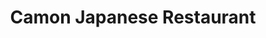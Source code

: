 ---
layout: place
title: "Camon Japanese Restaurant"
permalink: /south-carolina/columbia/camon-japanese-restaurant.html
stateAbbr: SC
stateName: South Carolina
cityName: Columbia
seo:
  name: "Camon Japanese Restaurant"
  type: Restaurant
  links: https://www.camonjapaneserestaurant.com/
description: "Sushi bar offerings & Japanese cooked dishes in a comfortable space with traditional accents. Camon Japanese Restaurant serves delicious sushi in Columbia, South Carolina. Try fresh Japanese dishes for a great dining experience. Available for takeout, and dinner."
place_id: ChIJSe7SWiu7-IgRxZLKfZx4wKw
photos:
  - name: >-
      places/ChIJSe7SWiu7-IgRxZLKfZx4wKw/photos/AeeoHcLUTgoOmhv2_4VvSYrqJiWtyKr3LY1W3bI5yS_t-3Hk5tM93OYBruZysciIEZYMpu7Inhih2WWbuzuM8ovnd5B2zRc9DU2m3dyeeEAt548T-plx8uOPCKC_nAXM9bgbz8kF0lVGCGn5hevpJH_Lg8YHUZv7P2HTpeyEUTxmXGMSjLYPS6iLOWQS7RU0nru60jj6zi_8602GpLU9KNO6grEciNR53LlDXyqIr3sxi7_hO1XaNA7qeB1IEy2REDrOsaiB6ffbYqRXHqaga73Jxf_FooUTBKOPlz1YePQ9dJhIdPxFxtU0Kpv__5pJr0VFxlefOPyZnYVF_l-IzO_Hsadvl40FxYer_M5_7A6HM1lk5SbD_LHWs0yxfOiZR_cb-MaCR4TP6MspFKBOtJeTSPPOnft0xLUFyyAA9687F75uaQ
    widthPx: 4000
    heightPx: 2252
    authorAttributions:
      - displayName: Scott Haugen
        uri: https://maps.google.com/maps/contrib/101304471515364095918
        photoUri: >-
          https://lh3.googleusercontent.com/a-/ALV-UjX-OKNFDiHzsELiNfMAlGdFX5P5jgDfr4XbwTWp6oeHSEWmVT4S_w=s100-p-k-no-mo
    flagContentUri: >-
      https://www.google.com/local/imagery/report/?cb_client=maps_api_places.places_api&image_key=!1e10!2sCIHM0ogKEICAgID3j4jPSQ&hl=en-US
    googleMapsUri: >-
      https://www.google.com/maps/place//data=!3m4!1e2!3m2!1sCIHM0ogKEICAgID3j4jPSQ!2e10!4m2!3m1!1s0x88f8bb2b5ad2ee49:0xacc0789c7dca92c5
  - name: >-
      places/ChIJSe7SWiu7-IgRxZLKfZx4wKw/photos/AeeoHcICng4rYMGgROOnbYdU5zgxMvUP5Pj5A4LOneTakfpgbRnUPs1XuPsCX9_1cJFDFppfVMdWIatn5uHiZU9-uAV01kFPs9qZuTn7gRz92sCdNpfLZP7QAtMsd6amfwzNzjzp7KfHS16WE8fanpNA2yUqeQFXBcpO4b3IdVoujWGmvylWMoEsATzrdiBG_xczCfSxf7sHR5D7EoART9RK8U_waFugnTSvJH65wpTgTKT3gdrdSaFU7tqgg08gTFpIXwCk2GqnUqYcME80ZUIer2tR_Ej2eATvMcJooVV4jkcd0xPU56fWRD6KNuOTTfSpcvpesW6raHpSn1Cv5D_OGTIW3rhu3nOGJMc74AFoc24Jx8qRQHIdV6rBWB2bOjptk4uMXALHlvDbLoI6FqXLWTonjnr6KBpa4m9BjiLmFbWLPA
    widthPx: 4032
    heightPx: 3024
    authorAttributions:
      - displayName: Rick T
        uri: https://maps.google.com/maps/contrib/100194799835820826993
        photoUri: >-
          https://lh3.googleusercontent.com/a-/ALV-UjWvb4YgpapzwUYNnR8GsKNwS9n4i-tl85-llxIUEAvZUd0d4y2q=s100-p-k-no-mo
    flagContentUri: >-
      https://www.google.com/local/imagery/report/?cb_client=maps_api_places.places_api&image_key=!1e10!2sCIHM0ogKEICAgICf_eLlLw&hl=en-US
    googleMapsUri: >-
      https://www.google.com/maps/place//data=!3m4!1e2!3m2!1sCIHM0ogKEICAgICf_eLlLw!2e10!4m2!3m1!1s0x88f8bb2b5ad2ee49:0xacc0789c7dca92c5
  - name: >-
      places/ChIJSe7SWiu7-IgRxZLKfZx4wKw/photos/AeeoHcJzIy2Yc9WaTDcXkyW5cwrRGOJw8ulqpedUlF736ebjZ41s2kW1zfT3D_5TlTI0sQO926Kq9Xy71u6gOLdMvxT3l_ol20Epc7vJL0vi6yErMnrvmNxZhLJxqSJVqeLXtVrUhCdNlRChdKMwnMJx2-3ogPrbZ-AnHwKKBCcArKZoEtddBLli8bGeQ37ndWJn7vAQD3AjDAhgjiOJP91o3pnqMUzRUf4187NKczM_4ixSrPPE7lJwVi7t8CpQSPCOEURcMRnyk0MJwDGQSetmeorN0LAgwLEuoz-jCEYb9_p_sw
    widthPx: 3468
    heightPx: 4624
    authorAttributions:
      - displayName: Camon Japanese Restaurant
        uri: https://maps.google.com/maps/contrib/108787710868231712286
        photoUri: >-
          https://lh3.googleusercontent.com/a/ACg8ocI2qTdQ-gRRx3dZfO3q11XwRLEMJIg3LolJQmf_lsCqvSKS1Q=s100-p-k-no-mo
    flagContentUri: >-
      https://www.google.com/local/imagery/report/?cb_client=maps_api_places.places_api&image_key=!1e10!2sAF1QipMUZVNXP30qQZj0h5cCy3ckP7891YbPnyHNp3cN&hl=en-US
    googleMapsUri: >-
      https://www.google.com/maps/place//data=!3m4!1e2!3m2!1sAF1QipMUZVNXP30qQZj0h5cCy3ckP7891YbPnyHNp3cN!2e10!4m2!3m1!1s0x88f8bb2b5ad2ee49:0xacc0789c7dca92c5
  - name: >-
      places/ChIJSe7SWiu7-IgRxZLKfZx4wKw/photos/AeeoHcJ5g5vWGhsCxr015ehBNG9BncSDINPhyvSgWycgck53O16cTzhqh8va5uY3GtCiyE_PHO02Nr6gr-UydTWzYeuNHKDbIkY7IGX5qFViH6ncsuyAvtVDO_8bkboSHY9-c_FcR5yIoDdT9bgt1Zc27YbViyKC0Yoz6A1EOyeG756H-9Jpn4BweGkg1YvRKf1DlARKYfi7roPt4BdQtWCGeWa11LxL7DdsAMxG5Ul3hHTBp8kduWMzrBZo9OUxUrV6BlMhBAW0hmVI8s9nZ4L9eYmuxR_ZBorrEsuTyvlpCRUG-TvaGOXbTLM1HVN0Scu1xakYp4GezE9FjgiYZCEbpBwlRTf_O5xM6awF39F4WDBKrJ-RFYnadTjYwdDLVN772z3LMOF2aaPufwhLqN07pJYDqcIv7vOj1NLvtIxiXZJEg20
    widthPx: 4032
    heightPx: 3024
    authorAttributions:
      - displayName: Ryan McCourt
        uri: https://maps.google.com/maps/contrib/117955265792691715030
        photoUri: >-
          https://lh3.googleusercontent.com/a-/ALV-UjWUTA-2_qD0yAR29TkH5iwZhKpkSWDVWasVTvbVO1QxUy7gQnXV=s100-p-k-no-mo
    flagContentUri: >-
      https://www.google.com/local/imagery/report/?cb_client=maps_api_places.places_api&image_key=!1e10!2sCIHM0ogKEICAgMDgypnHvAE&hl=en-US
    googleMapsUri: >-
      https://www.google.com/maps/place//data=!3m4!1e2!3m2!1sCIHM0ogKEICAgMDgypnHvAE!2e10!4m2!3m1!1s0x88f8bb2b5ad2ee49:0xacc0789c7dca92c5
  - name: >-
      places/ChIJSe7SWiu7-IgRxZLKfZx4wKw/photos/AeeoHcKYfDS7J5WvhoQI24VyBr2Mvq7_ZRMc8hz-otXdnK-mvAxIP-s2da0kwUwKmPy7hMRsrV9V22BRVGEuLacEBKHese789EHp4SalgvNcankmEDNVxn19-rDEmPN8FB6lUwr-jEfuzbtuoCEbFo6yN7SD7gLEFdqpIxQ1rlsu8-rpiLjaLxYp95Hv--wKPGG4b7fgnmiaY-Mr7XnL4bkTo_8j2oMra7N7HR746l9nRT5o0G3U62wKXJoFQ_k8RI00-bsyefgLGC2ZTpDzMb-oTTdHgDHfmwSYb_0dVK-z8wSO7ociJlDpmhaw6k5XzYslZ0diV3yPcDMVkkn3NNBs99schHobDWHZqag1D0WR2kKZE36iET_HrLiL1mbwzoJ1BR4nKSCYPx7ikCRc5sNc0X8EserKjzjs_KwBrPv1e314vw
    widthPx: 3024
    heightPx: 4032
    authorAttributions:
      - displayName: Gigi
        uri: https://maps.google.com/maps/contrib/118062168114188173573
        photoUri: >-
          https://lh3.googleusercontent.com/a-/ALV-UjUESyXz-H1kGTqbJiMJNKtsUK3YZSrCmYj0R0AP2rfpLIKpQ2ek=s100-p-k-no-mo
    flagContentUri: >-
      https://www.google.com/local/imagery/report/?cb_client=maps_api_places.places_api&image_key=!1e10!2sCIHM0ogKEICAgICHndHIXQ&hl=en-US
    googleMapsUri: >-
      https://www.google.com/maps/place//data=!3m4!1e2!3m2!1sCIHM0ogKEICAgICHndHIXQ!2e10!4m2!3m1!1s0x88f8bb2b5ad2ee49:0xacc0789c7dca92c5
  - name: >-
      places/ChIJSe7SWiu7-IgRxZLKfZx4wKw/photos/AeeoHcIpRWusVm957zfyu-n0eKxOl9LOiVaqUC3fUTv6Wi-jMhqq5x2YixzkYXELiFr7hE4NzHyK69MZ_TIwHhalufKcVvlrojwjumawTZwDgklChv-F6lHpY2aoEcNnMftq5Gz3_7t4OCZlKDbHGR2J4FT9643TMBHr3D9E0zSX8Fm8axZLcaIrO2s3v3KIC34J0NjUzuTy9JivdnjmUj5vuhkD8oYmwe0FTju1grpHZeYZO_2PXgYRDkAxvYF1XFrawcNnhg30L0VSjStRUJamVal5k4-Lg4Jkwc77_J-KI4LyV0CtvLAIei90e5HinREPLBV9EaC89hX0RwdFUJCxHAh-CXi_d5UdJBrEgz369glfxVHHfsSYDvhemzzvoH_I9xFKKaqZ8eI-J5Ioz8RVnlHtF9TLYWlPLnXlNo8Y1sQZZ_Ii
    widthPx: 3024
    heightPx: 4032
    authorAttributions:
      - displayName: Rick T
        uri: https://maps.google.com/maps/contrib/100194799835820826993
        photoUri: >-
          https://lh3.googleusercontent.com/a-/ALV-UjWvb4YgpapzwUYNnR8GsKNwS9n4i-tl85-llxIUEAvZUd0d4y2q=s100-p-k-no-mo
    flagContentUri: >-
      https://www.google.com/local/imagery/report/?cb_client=maps_api_places.places_api&image_key=!1e10!2sCIHM0ogKEICAgICf_eLlnwE&hl=en-US
    googleMapsUri: >-
      https://www.google.com/maps/place//data=!3m4!1e2!3m2!1sCIHM0ogKEICAgICf_eLlnwE!2e10!4m2!3m1!1s0x88f8bb2b5ad2ee49:0xacc0789c7dca92c5
  - name: >-
      places/ChIJSe7SWiu7-IgRxZLKfZx4wKw/photos/AeeoHcIAc3YJAtoldt6sQPiL1GT5g1RHyHhYTf2DubyqKJLgOtChyn0eGi0bdacDHrmyzNHVGNG4DXf0kRowxpVWkeK8-7EqfyS9-BhUEK3ab3Wxw3pBHK9FH48_5CRmEol2K1jcfHHaBj0pSQspsEca1uFbByKnOpXIasnIglb8u7As2wrLjKmxEz_3itxLIYwKzLe4CAyHB-8ya7ceXs04f54DUxyICCTgiSiG-2NNzi3HCBCM0_VfIvFv6HrSEYHTwFb8_YZ-S0hM9hkcSlYRpw7KqJ2GD4DflabUveCEjj7lD5_2VnCHcB8dXXJuIFT9Q6NO6RUv4ezOPLiV_l1qxCV_FVjHx_q19OW6tRODCEhdaCJwGcu2oYBsqZUU9TlbbsWeH3zL9OuF2GpysOFgEkcj1L8BhGK8hvx2hW17fgf1XZUz
    widthPx: 4032
    heightPx: 3024
    authorAttributions:
      - displayName: Rick T
        uri: https://maps.google.com/maps/contrib/100194799835820826993
        photoUri: >-
          https://lh3.googleusercontent.com/a-/ALV-UjWvb4YgpapzwUYNnR8GsKNwS9n4i-tl85-llxIUEAvZUd0d4y2q=s100-p-k-no-mo
    flagContentUri: >-
      https://www.google.com/local/imagery/report/?cb_client=maps_api_places.places_api&image_key=!1e10!2sCIHM0ogKEICAgICf_eLl3wE&hl=en-US
    googleMapsUri: >-
      https://www.google.com/maps/place//data=!3m4!1e2!3m2!1sCIHM0ogKEICAgICf_eLl3wE!2e10!4m2!3m1!1s0x88f8bb2b5ad2ee49:0xacc0789c7dca92c5
  - name: >-
      places/ChIJSe7SWiu7-IgRxZLKfZx4wKw/photos/AeeoHcJta-mjxZwyBtkW4rO4ynuAZViCK_U5UzYcLmRqL3RJmIY3NMrUaN5PcXqz54IxNmQIqxpsWitTEIfz8aLUKlZh9Ddviho86cb9ob5q5nJdy8Cks-13UD5n07CaBZkQk1md8HyysgQv4eIn8jpLzyZqI0NHerjJxgij3bHgdm_Qb4OFiGFjp4b1s7IItEcw2EhWP0C3fZ3EIFBADC2lhTMLCuocxBnqfQOL6QXmoKSjcdMKNImGYft3msSjstsm2PiuwFxTzd-3vr3phGsKINr8qRFQTaBWdUNnN9RkM-9ITAWdGgGTVBchu4_lO32AINtUAQVVDkP-b8XmaocjtcddqDXdUvTqx2aySqyMVXL2l-ajUSwIKgRg-BGLmxZH5qBqoZtzxzRPKPtW_UHPGNbPnET0qOILNP7Qxo58V1E
    widthPx: 4032
    heightPx: 3024
    authorAttributions:
      - displayName: Rick T
        uri: https://maps.google.com/maps/contrib/100194799835820826993
        photoUri: >-
          https://lh3.googleusercontent.com/a-/ALV-UjWvb4YgpapzwUYNnR8GsKNwS9n4i-tl85-llxIUEAvZUd0d4y2q=s100-p-k-no-mo
    flagContentUri: >-
      https://www.google.com/local/imagery/report/?cb_client=maps_api_places.places_api&image_key=!1e10!2sCIHM0ogKEICAgICf_eLlTw&hl=en-US
    googleMapsUri: >-
      https://www.google.com/maps/place//data=!3m4!1e2!3m2!1sCIHM0ogKEICAgICf_eLlTw!2e10!4m2!3m1!1s0x88f8bb2b5ad2ee49:0xacc0789c7dca92c5
  - name: >-
      places/ChIJSe7SWiu7-IgRxZLKfZx4wKw/photos/AeeoHcKb3VELJTm1BtVMLUsvmP2-Zyfvqdzfv8VnBraQyhioCRqt-JObya6yRcC-LUZYbS5FKu1rBJQBc-ttWXCaQFudU3xfDZrQnUWIuBZlB0QJMQzt0zCx2IJfMh7-Rpd8zYAJ89UAG1oCBdbmCtofDDAoJm_3bEzvk8Fa3qqS2i0Fl8n3ZwXPd-_ZNVgremN2jORTzi3QTtLzX5ef8atNGKTEZvpFrMLTLlAZe80KQHK-gIo_wuihrg3dmXwxje208gQxXSo9DosB_xmV5yw2xuj-QQvreUN1Sl27VvmaEkawBsTXpBWj-FtODZIfA8vsZkn0ggY2Clv5nfmlvJF76VX367f33aV9yl4ylNAcYJEWViCIntOYmloTlLr4-oG-IEoPWMDKeKKFRvapuBmDZXPRx8MwGEKp8zCngoHyQ0xQU4Pd
    widthPx: 4032
    heightPx: 3024
    authorAttributions:
      - displayName: James Scarborough
        uri: https://maps.google.com/maps/contrib/108810372107614654572
        photoUri: >-
          https://lh3.googleusercontent.com/a-/ALV-UjVLj673dgTLwlSioSX4R-zIYmlGFiEncrkGwblMNzaOrFyfpK3P=s100-p-k-no-mo
    flagContentUri: >-
      https://www.google.com/local/imagery/report/?cb_client=maps_api_places.places_api&image_key=!1e10!2sCIHM0ogKEICAgICMgufQtAE&hl=en-US
    googleMapsUri: >-
      https://www.google.com/maps/place//data=!3m4!1e2!3m2!1sCIHM0ogKEICAgICMgufQtAE!2e10!4m2!3m1!1s0x88f8bb2b5ad2ee49:0xacc0789c7dca92c5
  - name: >-
      places/ChIJSe7SWiu7-IgRxZLKfZx4wKw/photos/AeeoHcITmUAU14G2SyhQZVGazmzVcnCJ6corKy-5xipmgPGLw-9F7EGCwXH6IuKXdn30zTHPboja8gIsbnxMUQiiouUXk9hOeBZrfgixmt2isAc_DyGYBNGJCDIrgAwf9nGS9vk4kOYNKj9fj7uuu3Q7yOz2Nh3DEutUL6sLYUAPEN5GFS5DTNYzmyTLSVXqAEfvTzRcuEhvetPvatKIogGmDgZd-lgqlxixRAr9TQ6-ZBMNk5RrBmR008s1DP3YIdONwe2HvWDsuGeFUffrw603pKzXDo9MdM7iusVe9YmpEZP6wHyXOt85J3rejtuaal0L9I7Ikoqb_Pk407gvRV4-wV9uy5LOnBYOrruM3mLa50frryyo3m_kVp7MT1m-9VZDFE1IEFIERs9OtZOZhjYNUSD932b5tcCNdVKgbWNeHb4
    widthPx: 4032
    heightPx: 2268
    authorAttributions:
      - displayName: JC Shopping USA
        uri: https://maps.google.com/maps/contrib/104288400266039835431
        photoUri: >-
          https://lh3.googleusercontent.com/a-/ALV-UjVjomY-JnRRB8N5LMuEY-G3WiiG2r8qLdWTc9af55qge1vUq9TrOQ=s100-p-k-no-mo
    flagContentUri: >-
      https://www.google.com/local/imagery/report/?cb_client=maps_api_places.places_api&image_key=!1e10!2sCIHM0ogKEICAgIDmwIGjGQ&hl=en-US
    googleMapsUri: >-
      https://www.google.com/maps/place//data=!3m4!1e2!3m2!1sCIHM0ogKEICAgIDmwIGjGQ!2e10!4m2!3m1!1s0x88f8bb2b5ad2ee49:0xacc0789c7dca92c5
address: 1332 Assembly St, Columbia, SC 29201, USA
street: 1332 Assembly St
city: Columbia
state: SC
zip: '29201'
country: USA
neighborhood: Midtown - Downtown
latitude: '34.003197'
longitude: '-81.036043'
accessibility_options:
  wheelchairAccessibleEntrance: true
  wheelchairAccessibleRestroom: true
  wheelchairAccessibleSeating: true
business_status: OPERATIONAL
name: Camon Japanese Restaurant
google_maps_links:
  directionsUri: >-
    https://www.google.com/maps/dir//''/data=!4m7!4m6!1m1!4e2!1m2!1m1!1s0x88f8bb2b5ad2ee49:0xacc0789c7dca92c5!3e0
  placeUri: https://maps.google.com/?cid=12448081983572710085
  writeAReviewUri: >-
    https://www.google.com/maps/place//data=!4m3!3m2!1s0x88f8bb2b5ad2ee49:0xacc0789c7dca92c5!12e1
  reviewsUri: >-
    https://www.google.com/maps/place//data=!4m4!3m3!1s0x88f8bb2b5ad2ee49:0xacc0789c7dca92c5!9m1!1b1
  photosUri: >-
    https://www.google.com/maps/place//data=!4m3!3m2!1s0x88f8bb2b5ad2ee49:0xacc0789c7dca92c5!10e5
primary_type: Japanese Restaurant
opening_hours:
  regular: null
  current: null
secondary_opening_hours:
  regular:
    weekdayDescriptions: null
    type: null
  current:
    weekdayDescriptions: null
    type: null
phone: (803) 254-5400
price_level: PRICE_LEVEL_MODERATE
price_range: $20 &ndash; $30
rating: '4.5'
rating_count: 0
website: https://www.camonjapaneserestaurant.com/
reviews:
  - name: >-
      places/ChIJSe7SWiu7-IgRxZLKfZx4wKw/reviews/ChZDSUhNMG9nS0VJQ0FnTURneXBuSFhBEAE
    relativePublishTimeDescription: a month ago
    rating: 5
    text:
      text: >-
        Easily the best sushi restaurant in Columbia. Everything tastes
        incredibly fresh, the staff is very kind, and the quiet atmosphere
        creates a fantastic ambience that improves the overall dining
        experience. If you come here, I would definitely recommend the Camon 2,
        Camon 3, Spider, and Rainbow rolls!
      languageCode: en
    originalText:
      text: >-
        Easily the best sushi restaurant in Columbia. Everything tastes
        incredibly fresh, the staff is very kind, and the quiet atmosphere
        creates a fantastic ambience that improves the overall dining
        experience. If you come here, I would definitely recommend the Camon 2,
        Camon 3, Spider, and Rainbow rolls!
      languageCode: en
    authorAttribution:
      displayName: Ryan McCourt
      uri: https://www.google.com/maps/contrib/117955265792691715030/reviews
      photoUri: >-
        https://lh3.googleusercontent.com/a-/ALV-UjWUTA-2_qD0yAR29TkH5iwZhKpkSWDVWasVTvbVO1QxUy7gQnXV=s128-c0x00000000-cc-rp-mo
    publishTime: '2025-02-24T01:38:05.082040Z'
    flagContentUri: >-
      https://www.google.com/local/review/rap/report?postId=ChZDSUhNMG9nS0VJQ0FnTURneXBuSFhBEAE&d=17924085&t=1
    googleMapsUri: >-
      https://www.google.com/maps/reviews/data=!4m6!14m5!1m4!2m3!1sChZDSUhNMG9nS0VJQ0FnTURneXBuSFhBEAE!2m1!1s0x88f8bb2b5ad2ee49:0xacc0789c7dca92c5
  - name: >-
      places/ChIJSe7SWiu7-IgRxZLKfZx4wKw/reviews/ChZDSUhNMG9nS0VJQ0FnSUMzaEl5SWFREAE
    relativePublishTimeDescription: 5 months ago
    rating: 5
    text:
      text: >-
        Camon is an excellent place for a lunch or dinner date. It's so hard to
        find pub style/comfort Japanese food with good portions for one or to
        share. The server is a nice man and very helpful with any questions you
        have/trivia on Japanese cuisine.


        I will say I didn't care much for the Strawberry crepe cake, my friend
        adored it though, so it's simply a taste preference. The Udon with
        tempura was the most comforting dish I've had in a while.


        Will definitely be back, and can't wait for when they add sake to the
        menu 😉
      languageCode: en
    originalText:
      text: >-
        Camon is an excellent place for a lunch or dinner date. It's so hard to
        find pub style/comfort Japanese food with good portions for one or to
        share. The server is a nice man and very helpful with any questions you
        have/trivia on Japanese cuisine.


        I will say I didn't care much for the Strawberry crepe cake, my friend
        adored it though, so it's simply a taste preference. The Udon with
        tempura was the most comforting dish I've had in a while.


        Will definitely be back, and can't wait for when they add sake to the
        menu 😉
      languageCode: en
    authorAttribution:
      displayName: Janae Crawford-Morales
      uri: https://www.google.com/maps/contrib/105246664734540820737/reviews
      photoUri: >-
        https://lh3.googleusercontent.com/a-/ALV-UjXYfd0tpAe8Zdq3S0C8-R8gQFEWwDEaIfwBuULzN_17kCGUGvjD=s128-c0x00000000-cc-rp-mo
    publishTime: '2024-11-02T19:34:59.558313Z'
    flagContentUri: >-
      https://www.google.com/local/review/rap/report?postId=ChZDSUhNMG9nS0VJQ0FnSUMzaEl5SWFREAE&d=17924085&t=1
    googleMapsUri: >-
      https://www.google.com/maps/reviews/data=!4m6!14m5!1m4!2m3!1sChZDSUhNMG9nS0VJQ0FnSUMzaEl5SWFREAE!2m1!1s0x88f8bb2b5ad2ee49:0xacc0789c7dca92c5
  - name: >-
      places/ChIJSe7SWiu7-IgRxZLKfZx4wKw/reviews/ChdDSUhNMG9nS0VJQ0FnTUNReEpxVHRnRRAB
    relativePublishTimeDescription: a month ago
    rating: 5
    text:
      text: >-
        One of the best sushi restaurants we have been on our road trip. Top
        notch quality. Super fresh and very good price. You will love it 🥰
      languageCode: en
    originalText:
      text: >-
        One of the best sushi restaurants we have been on our road trip. Top
        notch quality. Super fresh and very good price. You will love it 🥰
      languageCode: en
    authorAttribution:
      displayName: Bastian Yotta
      uri: https://www.google.com/maps/contrib/107824941985676080460/reviews
      photoUri: >-
        https://lh3.googleusercontent.com/a-/ALV-UjVtM8dGCptk8TjX0jsDrDPRbQoJTuuSWWdYqwc6OyeJ5nKUa2kW=s128-c0x00000000-cc-rp-mo-ba4
    publishTime: '2025-03-02T01:21:47.959159Z'
    flagContentUri: >-
      https://www.google.com/local/review/rap/report?postId=ChdDSUhNMG9nS0VJQ0FnTUNReEpxVHRnRRAB&d=17924085&t=1
    googleMapsUri: >-
      https://www.google.com/maps/reviews/data=!4m6!14m5!1m4!2m3!1sChdDSUhNMG9nS0VJQ0FnTUNReEpxVHRnRRAB!2m1!1s0x88f8bb2b5ad2ee49:0xacc0789c7dca92c5
  - name: >-
      places/ChIJSe7SWiu7-IgRxZLKfZx4wKw/reviews/ChdDSUhNMG9nS0VJQ0FnSUR2NHNtWXZRRRAB
    relativePublishTimeDescription: 3 months ago
    rating: 5
    text:
      text: >-
        This is the best place I have found on the East Coast for sushi. Bar
        none. I have traveled for work for the last 4 years, and no one has made
        sushi as traditionally as this restaurant. I have had hundreds of rolls,
        thousands of nigiri, and nothing outside of Japan has come close to
        this. It's an unassuming place on the outside, but this is a restaurant
        I would drive hours to return to. And I definitely plan to return.
      languageCode: en
    originalText:
      text: >-
        This is the best place I have found on the East Coast for sushi. Bar
        none. I have traveled for work for the last 4 years, and no one has made
        sushi as traditionally as this restaurant. I have had hundreds of rolls,
        thousands of nigiri, and nothing outside of Japan has come close to
        this. It's an unassuming place on the outside, but this is a restaurant
        I would drive hours to return to. And I definitely plan to return.
      languageCode: en
    authorAttribution:
      displayName: Aaron DiMattia
      uri: https://www.google.com/maps/contrib/107282209623123062651/reviews
      photoUri: >-
        https://lh3.googleusercontent.com/a-/ALV-UjVecU9FpLWqefoDS_OHS5l4LGPc8LDp0txQBlojml2FvKPgI-Dd=s128-c0x00000000-cc-rp-mo-ba2
    publishTime: '2024-12-19T00:11:06.039977Z'
    flagContentUri: >-
      https://www.google.com/local/review/rap/report?postId=ChdDSUhNMG9nS0VJQ0FnSUR2NHNtWXZRRRAB&d=17924085&t=1
    googleMapsUri: >-
      https://www.google.com/maps/reviews/data=!4m6!14m5!1m4!2m3!1sChdDSUhNMG9nS0VJQ0FnSUR2NHNtWXZRRRAB!2m1!1s0x88f8bb2b5ad2ee49:0xacc0789c7dca92c5
  - name: >-
      places/ChIJSe7SWiu7-IgRxZLKfZx4wKw/reviews/ChZDSUhNMG9nS0VJQ0FnSUM5enN1Nlp3EAE
    relativePublishTimeDescription: 7 months ago
    rating: 5
    text:
      text: >-
        I recently dined at this wonderful restaurant, and I can't praise it
        enough. The service was exceptional – attentive, friendly staff who made
        us feel genuinely welcome.

        The food was a true delight; each dish showcased freshness and skillful
        preparation.

        The atmosphere was perfect – a harmonious blend of cozy and stylish,
        enhancing the overall dining experience.

        I highly recommend this restaurant for anyone seeking a memorable
        culinary journey with top-notch service and a delightful ambiance.


        Last, cheesecake and mochi ice cream is a must 😍
      languageCode: en
    originalText:
      text: >-
        I recently dined at this wonderful restaurant, and I can't praise it
        enough. The service was exceptional – attentive, friendly staff who made
        us feel genuinely welcome.

        The food was a true delight; each dish showcased freshness and skillful
        preparation.

        The atmosphere was perfect – a harmonious blend of cozy and stylish,
        enhancing the overall dining experience.

        I highly recommend this restaurant for anyone seeking a memorable
        culinary journey with top-notch service and a delightful ambiance.


        Last, cheesecake and mochi ice cream is a must 😍
      languageCode: en
    authorAttribution:
      displayName: Gigi
      uri: https://www.google.com/maps/contrib/118062168114188173573/reviews
      photoUri: >-
        https://lh3.googleusercontent.com/a-/ALV-UjUESyXz-H1kGTqbJiMJNKtsUK3YZSrCmYj0R0AP2rfpLIKpQ2ek=s128-c0x00000000-cc-rp-mo-ba4
    publishTime: '2024-09-07T20:29:06.328617Z'
    flagContentUri: >-
      https://www.google.com/local/review/rap/report?postId=ChZDSUhNMG9nS0VJQ0FnSUM5enN1Nlp3EAE&d=17924085&t=1
    googleMapsUri: >-
      https://www.google.com/maps/reviews/data=!4m6!14m5!1m4!2m3!1sChZDSUhNMG9nS0VJQ0FnSUM5enN1Nlp3EAE!2m1!1s0x88f8bb2b5ad2ee49:0xacc0789c7dca92c5
parking_options:
  paidParkingLot: true
  freeStreetParking: true
  paidStreetParking: true
  valetParking: false
payment_options:
  acceptsCreditCards: true
  acceptsDebitCards: true
  acceptsCashOnly: false
  acceptsNfc: true
allow_dogs: null
curbside_pickup: false
delivery: false
dine_in: true
good_for_children: null
good_for_groups: true
good_for_sports: false
live_music: false
menu_for_children: false
outdoor_seating: false
reservable: true
restroom: true
serves_beer: true
serves_breakfast: false
serves_brunch: false
serves_cocktails: null
serves_coffee: null
serves_dinner: true
serves_dessert: true
serves_lunch: null
serves_vegetarian_food: null
serves_wine: true
takeout: true
update_category: essentials
summary: >-
  Sushi bar offerings & Japanese cooked dishes in a comfortable space with
  traditional accents.

---